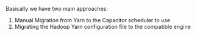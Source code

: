 Basically we have two main approaches:

1. Manual Migration from Yarn to the Capacitor scheduler to use
2. Migrating the Hadoop Yarn configuration file to the compatible engine 

